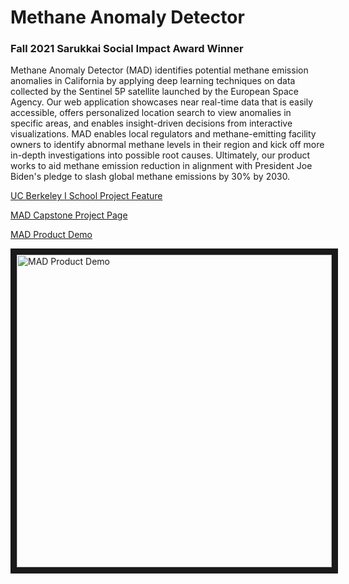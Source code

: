 # Methane Anomaly Detector 
### Fall 2021 Sarukkai Social Impact Award Winner

Methane Anomaly Detector (MAD) identifies potential methane emission anomalies in California by applying deep learning techniques on data collected by the Sentinel 5P satellite launched by the European Space Agency. Our web application showcases near real-time data that is easily accessible, offers personalized location search to view anomalies in specific areas, and enables insight-driven decisions from interactive visualizations. MAD enables local regulators and methane-emitting facility owners to identify abnormal methane levels in their region and kick off more in-depth investigations into possible root causes. Ultimately, our product works to aid methane emission reduction in alignment with President Joe Biden's pledge to slash global methane emissions by 30% by 2030.

[UC Berkeley I School Project Feature](https://medium.com/berkeleyischool/uc-berkeley-project-aims-to-reduce-methane-emissions-using-data-science-d9bff9a5061a)

[MAD Capstone Project Page](https://www.ischool.berkeley.edu/projects/2021/methane-anomaly-detector)

[MAD Product Demo](https://www.youtube.com/embed/bnoXglvw4rA)


<a href="https://www.youtube.com/embed/bnoXglvw4rA" target="_blank">
  <img src="https://user-images.githubusercontent.com/75960494/160722215-2ca0ef6a-3cef-44cb-b40a-f0ded7ffae52.jpg" alt="MAD Product Demo" width="100%" height="500" border="10"/>
</a>

